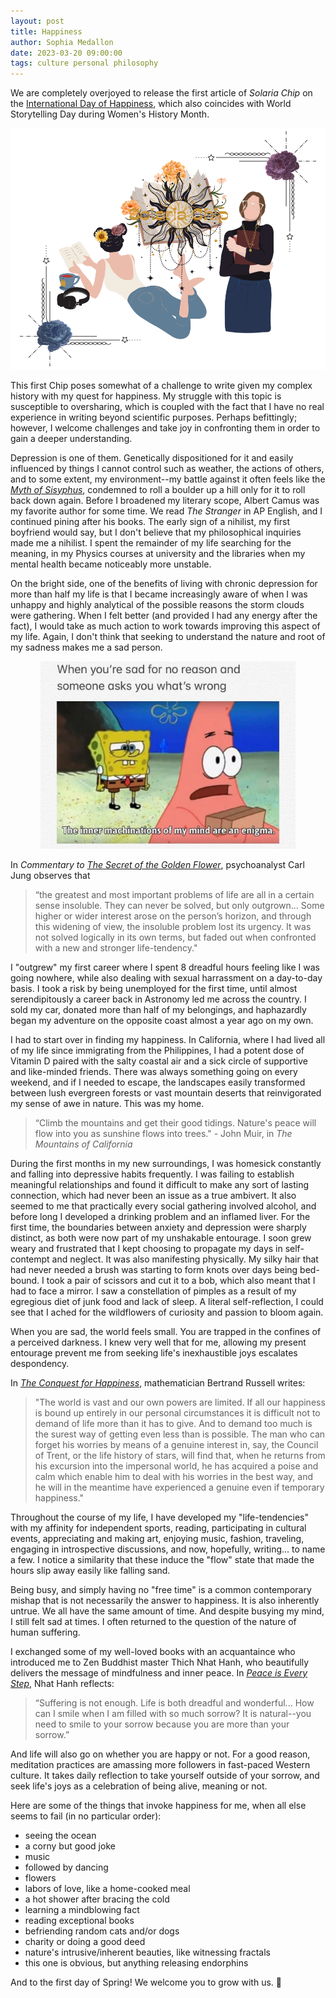 ```yaml
---
layout: post
title: Happiness
author: Sophia Medallon
date: 2023-03-20 09:00:00
tags: culture personal philosophy
---
```


We are completely overjoyed to release the first article of *Solaria Chip* on the [International Day of Happiness](https://www.un.org/en/observances/happiness-day), which also coincides with World Storytelling Day during Women's History Month. 

<img src='/images/SC_Happy.png'>

This first Chip poses somewhat of a challenge to write given my complex history with my quest for happiness. My struggle with this topic is susceptible to oversharing, which is coupled with the fact that I have no real experience in writing beyond scientific purposes. Perhaps befittingly; however, I welcome challenges and take joy in confronting them in order to gain a deeper understanding.

Depression is one of them. Genetically dispositioned for it and easily influenced by things I cannot control such as weather, the actions of others, and to some extent, my environment--my battle against it often feels like the [*Myth of Sisyphus*](https://archive.org/details/AlbertCamusTheMythOfSisyphus/mode/2up), condemned to roll a boulder up a hill only for it to roll back down again. Before I broadened my literary scope, Albert Camus was my favorite author for some time. We read *The Stranger* in AP English, and I continued pining after his books. The early sign of a nihilist, my first boyfriend would say, but I don't believe that my philosophical inquiries made me a nihilist. I spent the remainder of my life searching for the meaning, in my Physics courses at university and the libraries when my mental health became noticeably more unstable.

On the bright side, one of the benefits of living with chronic depression for more than half my life is that I became increasingly aware of when I was unhappy and highly analytical of the possible reasons the storm clouds were gathering. When I felt better (and provided I had any energy after the fact), I would take as much action to work towards improving this aspect of my life. Again, I don't think that seeking to understand the nature and root of my sadness makes me a sad person.

<p style='text-align: center;'><img src='/images/spongebob-sad.jpg' height='300' length='350'></p>

In *Commentary to [The Secret of the Golden Flower](https://archive.org/details/in.ernet.dli.2015.175702/page/n17/mode/2up)*, psychoanalyst Carl Jung observes that 
> “the greatest and most important problems of life are all in a certain sense insoluble. They can never be solved, but only outgrown... Some higher or wider interest arose on the person’s horizon, and through this widening of view, the insoluble problem lost its urgency. It was not solved logically in its own terms, but faded out when confronted with a new and stronger life-tendency."

I "outgrew" my first career where I spent 8 dreadful hours feeling like I was going nowhere, while also dealing with sexual harrassment on a day-to-day basis. I took a risk by being unemployed for the first time, until almost serendipitously a career back in Astronomy led me across the country. I sold my car, donated more than half of my belongings, and haphazardly began my adventure on the opposite coast almost a year ago on my own.

I had to start over in finding my happiness. In California, where I had lived all of my life since immigrating from the Philippines, I had a potent dose of Vitamin D paired with the salty coastal air and a sick circle of supportive and like-minded friends. There was always something going on every weekend, and if I needed to escape, the landscapes easily transformed between lush evergreen forests or vast mountain deserts that reinvigorated my sense of awe in nature. This was my home.

> “Climb the mountains and get their good tidings. Nature's peace will flow into you as sunshine flows into trees." - John Muir, in *The Mountains of California*

During the first months in my new surroundings, I was homesick constantly and falling into depressive habits frequently. I was failing to establish meaningful relationships and found it difficult to make any sort of lasting connection, which had never been an issue as a true ambivert. It also seemed to me that practically every social gathering involved alcohol, and before long I developed a drinking problem and an inflamed liver. For the first time, the boundaries between anxiety and depression were sharply distinct, as both were now part of my unshakable entourage. I soon grew weary and frustrated that I kept choosing to propagate my days in self-contempt and neglect. It was also manifesting physically. My silky hair that had never needed a brush was starting to form knots over days being bed-bound. I took a pair of scissors and cut it to a bob, which also meant that I had to face a mirror. I saw a constellation of pimples as a result of my egregious diet of junk food and lack of sleep. A literal self-reflection, I could see that I ached for the wildflowers of curiosity and passion to bloom again.

When you are sad, the world feels small. You are trapped in the confines of a perceived darkness. I knew very well that for me, allowing my present entourage prevent me from seeking life's inexhaustible joys escalates despondency. 

In [*The Conquest for Happiness*](https://wwnorton.com/books/9780871406736), mathematician Bertrand Russell writes:
> "The world is vast and our own powers are limited. If all our happiness is bound up entirely in our personal circumstances it is difficult not to demand of life more than it has to give. And to demand too much is the surest way of getting even less than is possible. The man who can forget his worries by means of a genuine interest in, say, the Council of Trent, or the life history of stars, will find that, when he returns from his excursion into the impersonal world, he has acquired a poise and calm which enable him to deal with his worries in the best way, and he will in the meantime have experienced a genuine even if temporary happiness."

Throughout the course of my life, I have developed my "life-tendencies" with my affinity for independent sports, reading, participating in cultural events, appreciating and making art, enjoying music, fashion, traveling, engaging in introspective discussions, and now, hopefully, writing... to name a few.
I notice a similarity that these induce the "flow" state that made the hours slip away easily like falling sand.

Being busy, and simply having no "free time" is a common contemporary mishap that is not necessarily the answer to happiness. It is also inherently untrue. We all have the same amount of time. And despite busying my mind, I still felt sad at times. I often returned to the question of the nature of human suffering.

I exchanged some of my well-loved books with an acquantaince who introduced me to Zen Buddhist master Thich Nhat Hanh, who beautifully delivers the message of mindfulness and inner peace. In [*Peace is Every Step*](https://www.randomhousebooks.com/books/74752/), Nhat Hanh reflects:
> “Suffering is not enough. Life is both dreadful and wonderful... How can I smile when I am filled with so much sorrow? It is natural--you need to smile to your sorrow because you are more than your sorrow.”

And life will also go on whether you are happy or not. For a good reason, meditation practices are amassing more followers in fast-paced Western culture. It takes daily reflection to take yourself outside of your sorrow, and seek life's joys as a celebration of being alive, meaning or not.

Here are some of the things that invoke happiness for me, when all else seems to fail (in no particular order):
* seeing the ocean
* a corny but good joke
* music
* followed by dancing
* flowers
* labors of love, like a home-cooked meal
* a hot shower after bracing the cold
* learning a mindblowing fact
* reading exceptional books
* befriending random cats and/or dogs
* charity or doing a good deed
* nature's intrusive/inherent beauties, like witnessing fractals
* this one is obvious, but anything releasing endorphins

And to the first day of Spring! We welcome you to grow with us. 🌻

